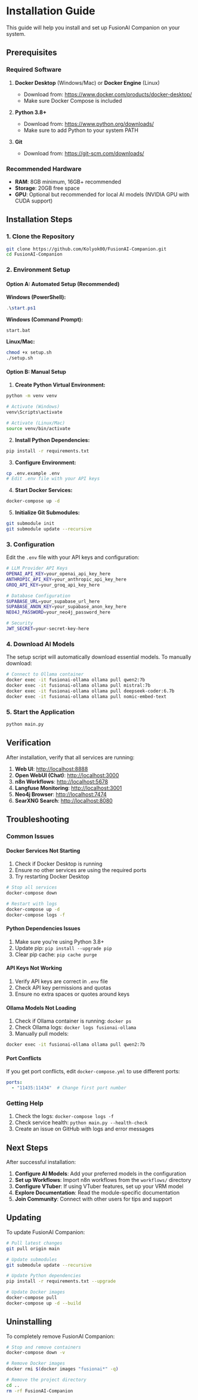 # Installation Guide

This guide will help you install and set up FusionAI Companion on your system.

## Prerequisites

### Required Software

1. **Docker Desktop** (Windows/Mac) or **Docker Engine** (Linux)
   - Download from: <https://www.docker.com/products/docker-desktop/>
   - Make sure Docker Compose is included

2. **Python 3.8+**
   - Download from: <https://www.python.org/downloads/>
   - Make sure to add Python to your system PATH

3. **Git**
   - Download from: <https://git-scm.com/downloads/>

### Recommended Hardware

- **RAM**: 8GB minimum, 16GB+ recommended
- **Storage**: 20GB free space
- **GPU**: Optional but recommended for local AI models (NVIDIA GPU with CUDA support)

## Installation Steps

### 1. Clone the Repository

```bash
git clone https://github.com/Kolyok00/FusionAI-Companion.git
cd FusionAI-Companion
```

### 2. Environment Setup

#### Option A: Automated Setup (Recommended)

**Windows (PowerShell):**

```powershell
.\start.ps1
```

**Windows (Command Prompt):**

```batch
start.bat
```

**Linux/Mac:**

```bash
chmod +x setup.sh
./setup.sh
```

#### Option B: Manual Setup

1. **Create Python Virtual Environment:**

```bash
python -m venv venv

# Activate (Windows)
venv\Scripts\activate

# Activate (Linux/Mac)
source venv/bin/activate
```

2. **Install Python Dependencies:**

```bash
pip install -r requirements.txt
```

3. **Configure Environment:**

```bash
cp .env.example .env
# Edit .env file with your API keys
```

4. **Start Docker Services:**

```bash
docker-compose up -d
```

5. **Initialize Git Submodules:**

```bash
git submodule init
git submodule update --recursive
```

### 3. Configuration

Edit the `.env` file with your API keys and configuration:

```bash
# LLM Provider API Keys
OPENAI_API_KEY=your_openai_api_key_here
ANTHROPIC_API_KEY=your_anthropic_api_key_here
GROQ_API_KEY=your_groq_api_key_here

# Database Configuration
SUPABASE_URL=your_supabase_url_here
SUPABASE_ANON_KEY=your_supabase_anon_key_here
NEO4J_PASSWORD=your_neo4j_password_here

# Security
JWT_SECRET=your-secret-key-here
```

### 4. Download AI Models

The setup script will automatically download essential models. To manually download:

```bash
# Connect to Ollama container
docker exec -it fusionai-ollama ollama pull qwen2:7b
docker exec -it fusionai-ollama ollama pull mistral:7b
docker exec -it fusionai-ollama ollama pull deepseek-coder:6.7b
docker exec -it fusionai-ollama ollama pull nomic-embed-text
```

### 5. Start the Application

```bash
python main.py
```

## Verification

After installation, verify that all services are running:

1. **Web UI**: <http://localhost:8888>
2. **Open WebUI (Chat)**: <http://localhost:3000>
3. **n8n Workflows**: <http://localhost:5678>
4. **Langfuse Monitoring**: <http://localhost:3001>
5. **Neo4j Browser**: <http://localhost:7474>
6. **SearXNG Search**: <http://localhost:8080>

## Troubleshooting

### Common Issues

#### Docker Services Not Starting

1. Check if Docker Desktop is running
2. Ensure no other services are using the required ports
3. Try restarting Docker Desktop

```bash
# Stop all services
docker-compose down

# Restart with logs
docker-compose up -d
docker-compose logs -f
```

#### Python Dependencies Issues

1. Make sure you're using Python 3.8+
2. Update pip: `pip install --upgrade pip`
3. Clear pip cache: `pip cache purge`

#### API Keys Not Working

1. Verify API keys are correct in `.env` file
2. Check API key permissions and quotas
3. Ensure no extra spaces or quotes around keys

#### Ollama Models Not Loading

1. Check if Ollama container is running: `docker ps`
2. Check Ollama logs: `docker logs fusionai-ollama`
3. Manually pull models:

```bash
docker exec -it fusionai-ollama ollama pull qwen2:7b
```

#### Port Conflicts

If you get port conflicts, edit `docker-compose.yml` to use different ports:

```yaml
ports:
  - "11435:11434"  # Change first port number
```

### Getting Help

1. Check the logs: `docker-compose logs -f`
2. Check service health: `python main.py --health-check`
3. Create an issue on GitHub with logs and error messages

## Next Steps

After successful installation:

1. **Configure AI Models**: Add your preferred models in the configuration
2. **Set up Workflows**: Import n8n workflows from the `workflows/` directory
3. **Configure VTuber**: If using VTuber features, set up your VRM model
4. **Explore Documentation**: Read the module-specific documentation
5. **Join Community**: Connect with other users for tips and support

## Updating

To update FusionAI Companion:

```bash
# Pull latest changes
git pull origin main

# Update submodules
git submodule update --recursive

# Update Python dependencies
pip install -r requirements.txt --upgrade

# Update Docker images
docker-compose pull
docker-compose up -d --build
```

## Uninstalling

To completely remove FusionAI Companion:

```bash
# Stop and remove containers
docker-compose down -v

# Remove Docker images
docker rmi $(docker images "fusionai*" -q)

# Remove the project directory
cd ..
rm -rf FusionAI-Companion
```

